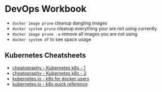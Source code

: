 # DevOps Workbook

- `docker image prune` cleanup dangling images
- `docker system prune` cleanup everything your are not using currently
- `docker image prune -a` remove all images you are not using
- `docker system df` to see space usage

## Kubernetes Cheatsheets
- [cheatography - Kubernetes k8s - 1](https://cheatography.com/gauravpandey44/cheat-sheets/kubernetes-k8s/)
- [cheatography - Kubernetes k8s - 2](https://cheatography.com/deleted-44122/cheat-sheets/kubectl/)
- [kubernetes.io - k8s for docker users](https://kubernetes.io/docs/reference/kubectl/docker-cli-to-kubectl/)
- [kubernetes.io - k8s quick reference](https://kubernetes.io/docs/reference/kubectl/docker-cli-to-kubectl/)